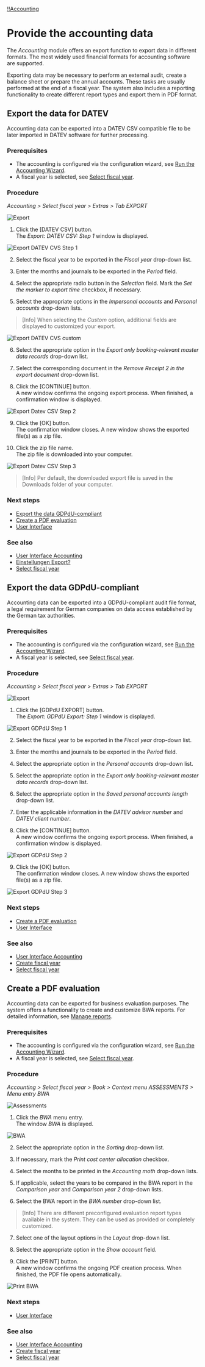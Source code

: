[!!Accounting](Actindo/Accounting)

# Provide the accounting data

The *Accounting* module offers an export function to export data in different formats. The most widely used financial formats for accounting software are supported.

Exporting data may be necessary to perform an external audit, create a balance sheet or prepare the annual accounts. These tasks are usually performed at the end of a fiscal year. The system also includes a reporting functionality to create different report types and export them in PDF format.

[comment]: <> (Mention that the *Accounting* module does not offer the possibility to create balance sheet/annual accounts?)

## Export the data for DATEV

Accounting data can be exported into a DATEV CSV compatible file to be later imported in DATEV software for further processing.  

### Prerequisites

- The accounting is configured via the configuration wizard, see [Run the Accounting Wizard](01_RunAccountingWizard.md).
- A fiscal year is selected, see [Select fiscal year](01_SelectFiscalYear.md).

### Procedure

*Accounting > Select fiscal year > Extras > Tab EXPORT*

![Export](/Assets/Screenshots/Accounting/Extras/Export.png "[Export]")

1. Click the [DATEV CSV] button.    
The *Export: DATEV CSV: Step 1* window is displayed.

  ![Export DATEV CVS Step 1](/Assets/Screenshots/Accounting/Extras/ExportDatevCVS01.png "[Export DATEV CVS Step 1]")

2. Select the fiscal year to be exported in the *Fiscal year* drop-down list.

3. Enter the months and journals to be exported in the *Period* field.

4. Select the appropriate radio button in the *Selection* field. Mark the *Set the marker to export time* checkbox, if necessary.

5. Select the appropriate options in the *Impersonal accounts* and *Personal accounts* drop-down lists.

  > [Info] When selecting the *Custom* option, additional fields are displayed to customized your export.

  ![Export DATEV CVS custom](/Assets/Screenshots/Accounting/Extras/ExportDatevCVS01cust.png "[Export DATEV CVS custom]")

6. Select the appropriate option in the *Export only booking-relevant master data records* drop-down list.

7. Select the corresponding document in the *Remove Receipt 2 in the export document* drop-down list.

[comment]: <> (Unsure about effect of this setting)

8. Click the [CONTINUE] button.  
A new window confirms the ongoing export process. When finished, a confirmation window is displayed.

  ![Export Datev CSV Step 2](/Assets/Screenshots/Accounting/Extras/ExportDatevCVS02.png "[Export Datev CSV Step 2]")

9. Click the [OK] button.  
The confirmation window closes. A new window shows the exported file(s) as a zip file.

10. Click the zip file name.  
The zip file is downloaded into your computer.   

  ![Export Datev CSV Step 3](/Assets/Screenshots/Accounting/Extras/ExportDatevCVS03.png "[Export Datev CSV Step 3]")

  > [Info] Per default, the downloaded export file is saved in the Downloads folder of your computer.

[comment]: <> (Kann man den Speicherort einstellen?)

### Next steps

  - [Export the data GDPdU-compliant](#export-the-data-GDPdU-compliant)
  - [Create a PDF evaluation](#create-a-PDF-evaluation)
  - [User Interface](#to-be-completed)

### See also

  - [User Interface Accounting](/Accounting/UserInterface/00_UserInterface.md)
  - [Einstellungen Export?](#to-be-completed)
  - [Select fiscal year](01_SelectFiscalYear.md)


## Export the data GDPdU-compliant

Accounting data can be exported into a GDPdU-compliant audit file format, a legal requirement for German companies on data access established by the German tax authorities.

### Prerequisites

  - The accounting is configured via the configuration wizard, see [Run the Accounting Wizard](01_RunAccountingWizard.md).
  - A fiscal year is selected, see [Select fiscal year](01_SelectFiscalYear.md).

### Procedure

*Accounting > Select fiscal year > Extras > Tab EXPORT*

  ![Export](/Assets/Screenshots/Accounting/Extras/Export.png "[Export]")

1. Click the [GDPdU EXPORT] button.    
The *Export: GDPdU Export: Step 1* window is displayed.

  ![Export GDPdU Step 1](/Assets/Screenshots/Accounting/Extras/ExportGDPdU01.png "[Export GDPdU Step 1]")

2. Select the fiscal year to be exported in the *Fiscal year* drop-down list.

3. Enter the months and journals to be exported in the *Period* field.

4. Select the appropriate option in the *Personal accounts* drop-down list.

5. Select the appropriate option in the *Export only booking-relevant master data records* drop-down list.

6. Select the appropriate option in the *Saved personal accounts length* drop-down list.

[comment]: <> (Unsure of effect of this setting)

7. Enter the applicable information in the *DATEV advisor number* and *DATEV client number*.

8. Click the [CONTINUE] button.  
  A new window confirms the ongoing export process. When finished, a confirmation window is displayed.

  ![Export GDPdU Step 2](/Assets/Screenshots/Accounting/Extras/ExportGDPdU02.png "[Export GDPdU Step 2]")

9. Click the [OK] button.  
  The confirmation window closes. A new window shows the exported file(s) as a zip file.

  ![Export GDPdU Step 3](/Assets/Screenshots/Accounting/Extras/ExportGDPdU03.png "[Export GDPdU Step 3]")

### Next steps

  - [Create a PDF evaluation](#create-a-PDF-evaluation)
  - [User Interface](#to-be-completed)

### See also

  - [User Interface Accounting](/Accounting/UserInterface/00_UserInterface.md)
  - [Create fiscal year](04_ManageFiscalYear.md#create-a-fiscal-year)
  - [Select fiscal year](01_SelectFiscalYear.md)


## Create a PDF evaluation

Accounting data can be exported for business evaluation  purposes. The system offers a functionality to create and customize BWA reports. For detailed information, see [Manage reports](07_ManageBWAReports.md).

### Prerequisites

  - The accounting is configured via the configuration wizard, see [Run the Accounting Wizard](01_RunAccountingWizard.md).
  - A fiscal year is selected, see [Select fiscal year](01_SelectFiscalYear.md).

### Procedure

*Accounting > Select fiscal year > Book > Context menu ASSESSMENTS > Menu entry BWA*

  ![Assessments](/Assets/Screenshots/Accounting/Book/AssessmentsBWA.png "[Assessments]")

1. Click the *BWA* menu entry.  
The window *BWA* is displayed.  

  ![BWA](/Assets/Screenshots/Accounting/Book/BWA.png "[BWA]")

2. Select the appropriate option in the *Sorting* drop-down list.

3. If necessary, mark the *Print cost center allocation* checkbox.

4. Select the months to be printed in the *Accounting moth* drop-down lists.

5. If applicable, select the years to be compared in the BWA report in the *Comparison year* and *Comparison year 2* drop-down lists.

6. Select the BWA report in the *BWA number* drop-down list.

  > [Info] There are different preconfigured evaluation report types available in the system. They can be used as provided or completely customized.

7. Select one of the layout options in the *Layout* drop-down list.

8. Select the appropriate option in the *Show account* field.

9. Click the [PRINT] button.  
A new window confirms the ongoing PDF creation process. When finished, the PDF file opens automatically. 

  ![Print BWA](/Assets/Screenshots/Accounting/Book/PrintBWA.png "[Print BWA]")

### Next steps

  - [User Interface](#to-be-completed)

### See also

  - [User Interface Accounting](/Accounting/UserInterface/00_UserInterface.md)
  - [Create fiscal year](04_ManageFiscalYear.md#create-a-fiscal-year)
  - [Select fiscal year](01_SelectFiscalYear.md)
